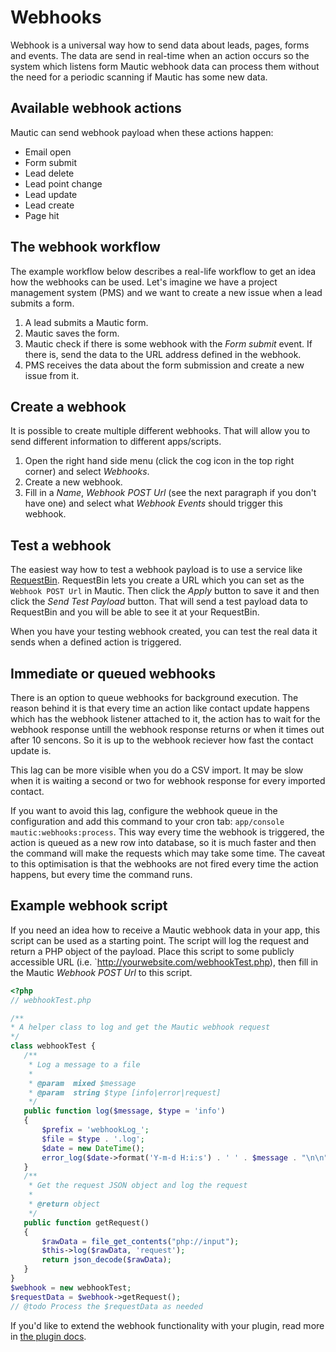 # Webhooks

Webhook is a universal way how to send data about leads, pages, forms and events. The data are send in real-time when an action occurs so the system which listens form Mautic webhook data can process them without the need for a periodic scanning if Mautic has some new data.

## Available webhook actions

Mautic can send webhook payload when these actions happen:

- Email open
- Form submit
- Lead delete
- Lead point change
- Lead update
- Lead create
- Page hit

## The webhook workflow

The example workflow below describes a real-life workflow to get an idea how the webhooks can be used. Let's imagine we have a project management system (PMS) and we want to create a new issue when a lead submits a form.

1. A lead submits a Mautic form.
2. Mautic saves the form.
3. Mautic check if there is some webhook with the *Form submit* event. If there is, send the data to the URL address defined in the webhook.
4. PMS receives the data about the form submission and create a new issue from it.

## Create a webhook

It is possible to create multiple different webhooks. That will allow you to send different information to different apps/scripts.

1. Open the right hand side menu (click the cog icon in the top right corner) and select *Webhooks*.
2. Create a new webhook.
3. Fill in a *Name*, *Webhook POST Url* (see the next paragraph if you don't have one) and select what *Webhook Events* should trigger this webhook.

## Test a webhook

The easiest way how to test a webhook payload is to use a service like [RequestBin](http://requestb.in/). RequestBin lets you create a URL which you can set as the `Webhook POST Url` in Mautic. Then click the *Apply* button to save it and then click the *Send Test Payload* button. That will send a test payload data to RequestBin and you will be able to see it at your RequestBin.

When you have your testing webhook created, you can test the real data it sends when a defined action is triggered.

## Immediate or queued webhooks

There is an option to queue webhooks for background execution. The reason behind it is that every time an action like contact update happens which has the webhook listener attached to it, the action has to wait for the webhook response untill the webhook response returns or when it times out after 10 sencons. So it is up to the webhook reciever how fast the contact update is.

This lag can be more visible when you do a CSV import. It may be slow when it is waiting a second or two for webhook response for every imported contact.

If you want to avoid this lag, configure the webhook queue in the configuration and add this command to your cron tab: `app/console mautic:webhooks:process`. This way every time the webhook is triggered, the action is queued as a new row into database, so it is much faster and then the command will make the requests which may take some time. The caveat to this optimisation is that the webhooks are not fired every time the action happens, but every time the command runs.

## Example webhook script

If you need an idea how to receive a Mautic webhook data in your app, this script can be used as a starting point. The script will log the request and return a PHP object of the payload. Place this script to some publicly accessible URL (i.e. `http://yourwebsite.com/webhookTest.php), then fill in the Mautic *Webhook POST Url* to this script.

 ```php
 <?php
// webhookTest.php

/**
 * A helper class to log and get the Mautic webhook request
 */
class webhookTest {
    /**
     * Log a message to a file
     *
     * @param  mixed $message
     * @param  string $type [info|error|request]
     */
    public function log($message, $type = 'info')
    {
        $prefix = 'webhookLog_';
        $file = $type . '.log';
        $date = new DateTime();
        error_log($date->format('Y-m-d H:i:s') . ' ' . $message . "\n\n", 3, $prefix . $file);
    }
    /**
     * Get the request JSON object and log the request
     *
     * @return object
     */
    public function getRequest()
    {
        $rawData = file_get_contents("php://input");
        $this->log($rawData, 'request');
        return json_decode($rawData);
    }
}
$webhook = new webhookTest;
$requestData = $webhook->getRequest();
// @todo Process the $requestData as needed
```
If you'd like to extend the webhook functionality with your plugin, read more in [the plugin docs](#extending-webhooks).
